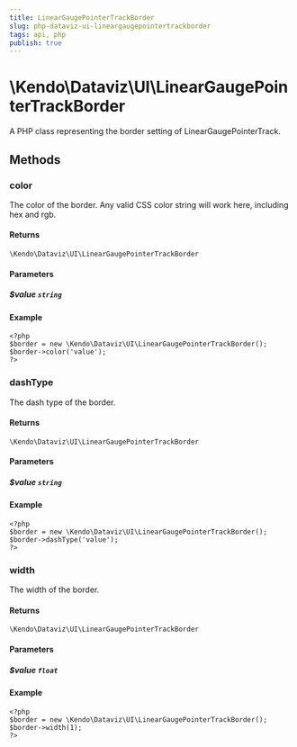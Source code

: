 ```yaml
---
title: LinearGaugePointerTrackBorder
slug: php-dataviz-ui-lineargaugepointertrackborder
tags: api, php
publish: true
---
```


# \Kendo\Dataviz\UI\LinearGaugePointerTrackBorder

A PHP class representing the border setting of LinearGaugePointerTrack.


## Methods

### color
The color of the border. Any valid CSS color string will work here, including hex and rgb.

#### Returns
`\Kendo\Dataviz\UI\LinearGaugePointerTrackBorder`

#### Parameters

##### $value `string`



#### Example 
    <?php
    $border = new \Kendo\Dataviz\UI\LinearGaugePointerTrackBorder();
    $border->color('value');
    ?>

### dashType
The dash type of the border.

#### Returns
`\Kendo\Dataviz\UI\LinearGaugePointerTrackBorder`

#### Parameters

##### $value `string`



#### Example 
    <?php
    $border = new \Kendo\Dataviz\UI\LinearGaugePointerTrackBorder();
    $border->dashType('value');
    ?>

### width
The width of the border.

#### Returns
`\Kendo\Dataviz\UI\LinearGaugePointerTrackBorder`

#### Parameters

##### $value `float`



#### Example 
    <?php
    $border = new \Kendo\Dataviz\UI\LinearGaugePointerTrackBorder();
    $border->width(1);
    ?>

